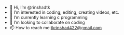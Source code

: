 - 👋 Hi, I’m @rinshadtk
- 👀 I’m interested in coding, editing, creating videos, etc.
- 🌱 I’m currently learning c programming 
- 💞️ I’m looking to collaborate on coding
- 📫 How to reach me tkrinshad422@gmail.com

<!---
rinshadtk/rinshadtk is a ✨ special ✨ repository because its `README.md` (this file) appears on your GitHub profile.
You can click the Preview link to take a look at your changes.
--->
